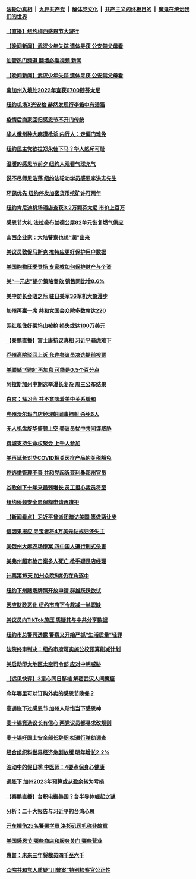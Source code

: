 ####  [法轮功真相](../../../../basic/blob/master/README.md?t=11242331) &nbsp;|&nbsp; [九评共产党](../../../../9ping.md/blob/master/README.md?t=11242331) &nbsp;|&nbsp; [解体党文化](../../../../jtdwh.md/blob/master/README.md?t=11242331)  &nbsp;|&nbsp; [共产主义的终极目的](../../../../gczydzjmd.md/blob/master/README.md?t=11242331) &nbsp;|&nbsp; [魔鬼在统治我们的世界](../../../../mgztzwmdsj.md/blob/master/README.md?t=11242331) 

#### [【直播】纽约梅西感恩节大游行](../pages/nsc412/n13871991.md?t=11242331) 


#### [【晚间新闻】武汉少年失踪 遗体寻获 公安禁父母看](../pages/nsc412/n13872229.md?t=11242331) 
#### [油管热门频道 翻墙必看视频 新闻](http://129.146.143.75:81/youtube.html?11242331)
#### [【晚间新闻】武汉少年失踪 遗体寻获 公安禁父母看](../pages/nsc412/n13872229.md?t=11242331) 


#### [南加州入境处2022年查获6700磅芬太尼](../pages/nsc412/n13872195.md?t=11242331) 

#### [纽约机场X光安检 赫然发现行李箱中有活猫](../pages/nsc412/n13872164.md?t=11242331) 

#### [疫情后商家回归感恩节不开门传统](../pages/nsc412/n13872108.md?t=11242331) 

#### [华人俄州种大麻遭枪杀  内行人：走偏门难免](../pages/nsc412/n13872029.md?t=11242331) 

#### [纽约民主党欲拉郑永佳下马？华人怒斥可耻](../pages/nsc412/n13872009.md?t=11242331) 

#### [温暖的感恩节前夕 纽约人观看气球充气](../pages/nsc412/n13872033.md?t=11242331) 

#### [说不尽师恩浩荡 纽约法轮功学员感恩李洪志先生](../pages/nsc412/n13872015.md?t=11242331) 

#### [环保优先 纽约停发加密货币挖矿许可两年](../pages/nsc412/n13872013.md?t=11242331) 

#### [纽约肯尼迪机场酒店查获3.2万颗芬太尼 市价上百万](../pages/nsc412/n13872040.md?t=11242331) 

#### [感恩节大礼 法拉盛布兰德公屋82单元恢复燃气供应](../pages/nsc412/n13872007.md?t=11242331) 

#### [山西企业家：大陆警察也想“润”出来](../pages/nsc412/n13871990.md?t=11242331) 

#### [美议员敦促马斯克 推特应更好保护用户数据](../pages/nsc412/n13871930.md?t=11242331) 

#### [美国购物旺季登场 专家教如何保护财产与个资](../pages/nsc412/n13871958.md?t=11242331) 

#### [美“一元店”提价策略奏效 销售同比增8.6%](../pages/nsc412/n13871863.md?t=11242331) 

#### [美中防长会晤之际 驻日美军36军机大象漫步](../pages/nsc412/n13871878.md?t=11242331) 

#### [加州再赢一席 共和党国会众院多数席达220](../pages/nsc412/n13871902.md?t=11242331) 

#### [网红租住好莱坞山被抢 损失或达100万美元](../pages/nsc412/n13871827.md?t=11242331) 

#### [【秦鹏直播】富士康抗议真相 习近平骑虎难下](../pages/nsc412/n13871811.md?t=11242331) 

#### [乔州高院驳回上诉 允许参议员决选提前投票](../pages/nsc412/n13871848.md?t=11242331) 

#### [美联储“很快”再加息 可能是0.5个百分点](../pages/nsc412/n13871860.md?t=11242331) 

#### [阿拉斯加州中期选举漫长复杂 周三公布结果](../pages/nsc412/n13871781.md?t=11242331) 

#### [白宫：拜习会 并不意味着美中关系缓和](../pages/nsc412/n13871836.md?t=11242331) 

#### [弗州沃尔玛门店经理朝同事扫射 杀死6人](../pages/nsc412/n13871813.md?t=11242331) 

#### [无人机盘旋华盛顿上空 美议员忧中共间谍威胁](../pages/nsc412/n13871686.md?t=11242331) 

#### [费城支持生命权聚会 上千人参加](../pages/nsc412/n13871713.md?t=11242331) 

#### [美再延长对华COVID相关医疗产品的关税豁免](../pages/nsc412/n13871778.md?t=11242331) 

#### [控选举管理不善 共和党起诉亚利桑那州官员](../pages/nsc412/n13871701.md?t=11242331) 

#### [谷歌创下十年来最弱增长 员工担心裁员将至](../pages/nsc412/n13871721.md?t=11242331) 

#### [纽约侨领安全忠保释申请再遭拒](../pages/nsc412/n13871301.md?t=11242331) 

#### [【新闻看点】习近平曾派团暗访美国 愿做两让步](../pages/nsc412/n13871108.md?t=11242331) 

#### [信因果报应 寻宝者将4万美元钻戒归还失主](../pages/nsc412/n13871334.md?t=11242331) 

#### [美俄州大麻农场惨案 四中国人遭行刑式杀害](../pages/nsc412/n13871609.md?t=11242331) 

#### [美弗州超市枪击案多人死亡 枪手疑是店经理](../pages/nsc412/n13871495.md?t=11242331) 



#### [计票第15天 加州众院5席仍在角逐中](../pages/nsc412/n13871410.md?t=11242331) 

#### [纽约下州赌场牌照开放申请 群雄跃跃欲试](../pages/nsc412/n13871294.md?t=11242331) 

#### [因应财政恶化 纽约市府下令裁减一半职缺](../pages/nsc412/n13871297.md?t=11242331) 

#### [美议员向TikTok施压 质疑其与中共分享数据](../pages/nsc412/n13871207.md?t=11242331) 

#### [纽约市总警司透露 警察又开始严抓“生活质量”轻罪](../pages/nsc412/n13871299.md?t=11242331) 

#### [法院终审判决：纽约市府可实施公校预算削减计划](../pages/nsc412/n13871310.md?t=11242331) 

#### [美启动印太地区太空司令部 应对中朝威胁](../pages/nsc412/n13871258.md?t=11242331) 

#### [【远见快评】3童心同日移植 解密武汉人间魔窟](../pages/nsc412/n13871160.md?t=11242331) 

#### [今年哪里可以订购外卖的感恩节晚餐？](../pages/nsc412/n13871251.md?t=11242331) 

#### [高通胀下过感恩节 加州人珍惜当下感恩神](../pages/nsc412/n13871234.md?t=11242331) 

#### [麦卡锡竞选议长有信心 两党议员都寻求改规则](../pages/nsc412/n13871134.md?t=11242331) 

#### [麦卡锡吁国土安全部长辞职 拟进行弹劾调查](../pages/nsc412/n13871126.md?t=11242331) 

#### [经合组织料世界经济急剧放缓 明年增长2.2%](../pages/nsc412/n13871095.md?t=11242331) 

#### [波动中的假日季 中医师：4要点保身心健康](../pages/nsc412/n13871203.md?t=11242331) 

#### [通胀下 加州2023年预算或从盈余转为亏损](../pages/nsc412/n13871180.md?t=11242331) 

#### [【秦鹏直播】台积电搬美国？台半导体崛起之谜](../pages/nsc412/n13871107.md?t=11242331) 

#### [分析：二十大报告与习近平的台湾心思](../pages/nsc412/n13870508.md?t=11242331) 

#### [开车撞伤25名警署学员 洛杉矶司机称非故意](../pages/nsc412/n13871175.md?t=11242331) 

#### [美国感恩节 哪些商店和服务关门 哪些营业](../pages/nsc412/n13871131.md?t=11242331) 

#### [惠普：未来三年将裁员四千至六千](../pages/nsc412/n13871130.md?t=11242331) 

#### [众院共和党人质疑“川普案”特别检察官公正性](../pages/nsc412/n13870996.md?t=11242331) 

<img src='http://gfw-breaker.win/goodnews/indexes/nsc412.md' width='0px' height='0px'/>

